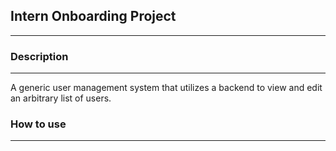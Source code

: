 ## Intern Onboarding Project
___

### Description
___
A generic user management system that utilizes a backend to view and edit an arbitrary list of users. 

### How to use 
___
